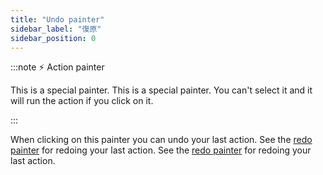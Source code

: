 ```yaml
---
title: "Undo painter"
sidebar_label: "復原"
sidebar_position: 0
---
```


:::note ⚡ Action painter

This is a special painter. This is a special painter. You can't select it and it will run the action if you click on it.

:::

When clicking on this painter you can undo your last action. See the [redo painter](redo) for redoing your last action. See the [redo painter](redo) for redoing your last action.
